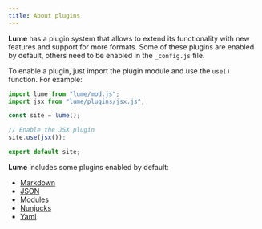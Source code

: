 ```yaml
---
title: About plugins
---
```


**Lume** has a plugin system that allows to extend its functionality with new
features and support for more formats. Some of these plugins are enabled by
default, others need to be enabled in the `_config.js` file.

To enable a plugin, just import the plugin module and use the `use()` function.
For example:

```js
import lume from "lume/mod.js";
import jsx from "lume/plugins/jsx.js";

const site = lume();

// Enable the JSX plugin
site.use(jsx());

export default site;
```

**Lume** includes some plugins enabled by default:

- [Markdown](/plugins/markdown)
- [JSON](/plugins/json)
- [Modules](/plugins/modules)
- [Nunjucks](/plugins/nunjucks)
- [Yaml](/plugins/yaml)
